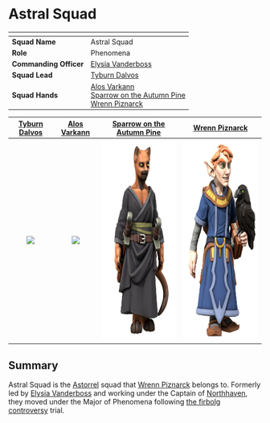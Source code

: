 # Astral Squad

| []() | |
| --- | --- |
| **Squad Name** | Astral Squad | squad.2
| **Role** | Phenomena |
| **Commanding Officer** | [Elysia Vanderboss](../../../characters/elysia-vanderboss.md) |
| **Squad Lead** | [Tyburn Dalvos](../../../characters/tyburn-dalvos.md) |
| **Squad Hands** | [Alos Varkann](../../../characters/alos-varkann.md)<br />[Sparrow on the Autumn Pine](../../../characters/sparrow-on-the-autumn-pine.md)<br />[Wrenn Piznarck](../../../characters/wrenn-piznarck.md) |

| [Tyburn Dalvos](../../../characters/tyburn-dalvos.md) | [Alos Varkann](../../../characters/alos-varkann.md) | [Sparrow on the Autumn Pine](../../../characters/sparrow-on-the-autumn-pine.md) | [Wrenn Piznarck](../../../characters/wrenn-piznarck.md) |
|:---:|:---:|:---:|:---:|
| <img src="https://raw.githubusercontent.com/jesskelsall/astarus-images/main/people/portraits/imageid.png" height="400" /> | <img src="https://raw.githubusercontent.com/jesskelsall/astarus-images/main/people/portraits/imageid.png" height="400" /> | <img src="https://raw.githubusercontent.com/jesskelsall/astarus-images/main/people/portraits/41e0b0962f18eb6b.png" height="400" /> | <img src="https://raw.githubusercontent.com/jesskelsall/astarus-images/main/people/portraits/90c164c51822cd1a.png" height="400" /> |

## Summary

Astral Squad is the [Astorrel](../astorrel.md) squad that [Wrenn Piznarck](../../../characters/wrenn-piznarck.md) belongs to. Formerly led by [Elysia Vanderboss](../../../characters/elysia-vanderboss.md) and working under the Captain of [Northhaven](../../../places/cities/northhaven.md), they moved under the Major of Phenomena following [the firbolg controversy](../../../storylines/the-firbolg-controversy.md) trial.
